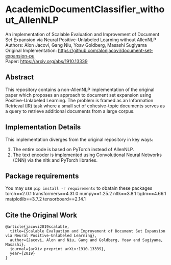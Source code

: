 # AcademicDocumentClassifier_without_AllenNLP
An implementation of Scalable Evaluation and Improvement of Document Set Expansion via Neural Positive-Unlabeled Learning without AllenNLP  
Authors: Alon Jacovi, Gang Niu, Yoav Goldberg, Masashi Sugiyama  
Original Implementation: https://github.com/alonjacovi/document-set-expansion-pu  
Paper: https://arxiv.org/abs/1910.13339  

## Abstract
This repository contains a non-AllenNLP implementation of the original paper which proposes an approach to document set expansion using Positive-Unlabeled Learning. The problem is framed as an Information Retrieval (IR) task where a small set of cohesive-topic documents serves as a query to retrieve additional documents from a large corpus.

## Implementation Details
This implementation diverges from the original repository in key ways:

1. The entire code is based on PyTorch instead of AllenNLP.
2. The text encoder is implemented using Convolutional Neural Networks (CNN) via the nltk and PyTorch libraries.

## Package requirements
You may use ```pip install -r requirements``` to obatain these packages
torch==2.0.1
transformers==4.31.0
numpy==1.25.2
nltk==3.8.1
tqdm==4.66.1
matplotlib==3.7.2
tensorboard==2.14.1

## Cite the Original Work
```
@article{jacovi2019scalable,
  title={Scalable Evaluation and Improvement of Document Set Expansion via Neural Positive-Unlabeled Learning},
  author={Jacovi, Alon and Niu, Gang and Goldberg, Yoav and Sugiyama, Masashi},
  journal={arXiv preprint arXiv:1910.13339},
  year={2019}
}
```
